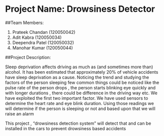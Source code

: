# Project Name: Drowsiness Detector

##Team Members:

1. Prateek Chandan (120050042)
2. Adit Kabra (120050034)
3. Deependra Patel (120050032)
4. Manohar Kumar (120050044)

##Project Description:

Sleep deprivation affects driving as much as (and sometimes more than) alcohol. It has been estimated that approximately 20% of vehicle accidents have sleep deprivation as a cause.
Noticing the trend and studying the factors of the person sleeping few common things could be noticed like the pulse rate of the person drops , the person starts blinking eye quickly and with longer durations , there could be difference in the driving way etc. We have exploited the first two important factor. We have used sensors to determine the heart rate and eye blink duration. Using those readings we will determine if the person is sleeping or not and based upon that we will raise an alarm

This project , “drowsiness detection system” will detect that and can be installed in the cars to prevent drowsiness based accidents


